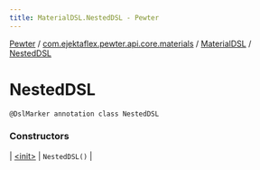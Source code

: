 ```yaml
---
title: MaterialDSL.NestedDSL - Pewter
---
```


[Pewter](../../../index.html) / [com.ejektaflex.pewter.api.core.materials](../../index.html) / [MaterialDSL](../index.html) / [NestedDSL](./index.html)

# NestedDSL

`@DslMarker annotation class NestedDSL`

### Constructors

| [&lt;init&gt;](-init-.html) | `NestedDSL()` |

